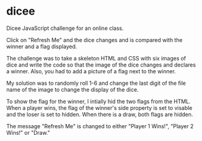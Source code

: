 # dicee

Dicee JavaScript challenge for an online class.

Click on "Refresh Me" and the dice changes and is compared with the winner and a flag displayed.

The challenge was to take a skeleton HTML and CSS with six images of dice and write the code so that the image of the dice changes
and declares a winner.  Also, you had to add a picture of a flag next to the winner.

My solution was to randomly roll 1-6 and change the last digit of the file name of the image to change the display of the dice.

To show the flag for the winner, I intially hid the two flags from the HTML.  When a player wins, the flag of the winner's side property
is set to visable and the loser is set to hidden.  When there is a draw, both flags are hidden.

The message "Refresh Me" is changed to either "Player 1 Wins!", "Player 2 Wins!" or "Draw."

